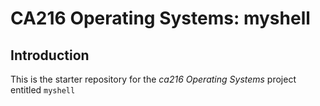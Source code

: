 # CA216 Operating Systems: myshell

## Introduction
This is the starter repository for the _ca216 Operating Systems_ project entitled `myshell`
